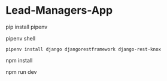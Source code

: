 # Lead-Managers-App

pip install pipenv

  pipenv shell
  
    pipenv install django djangorestframework django-rest-knox
    
npm install

  npm run dev
